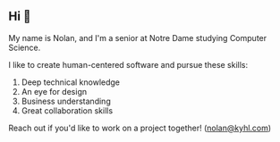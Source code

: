 ## Hi 👋

My name is Nolan, and I'm a senior at Notre Dame studying Computer Science.

I like to create human-centered software and pursue these skills:

1) Deep technical knowledge
2) An eye for design
3) Business understanding
4) Great collaboration skills

Reach out if you'd like to work on a project together! (nolan@kyhl.com)

<!--
**NKyhl/NKyhl** is a ✨ _special_ ✨ repository because its `README.md` (this file) appears on your GitHub profile.

Here are some ideas to get you started:

- 🔭 I’m currently working on ...
- 🌱 I’m currently learning ...
- 👯 I’m looking to collaborate on ...
- 🤔 I’m looking for help with ...
- 💬 Ask me about ...
- 📫 How to reach me: ...
- 😄 Pronouns: ...
- ⚡ Fun fact: ...
-->
